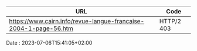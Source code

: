 | URL         | Code        |
| ----------- | ----------- |
| https://www.cairn.info/revue-langue-francaise-2004-1-page-56.htm | HTTP/2 403 |

Date : 2023-07-06T15:41:05+02:00
